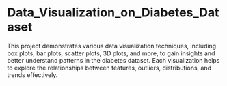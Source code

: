 # Data_Visualization_on_Diabetes_Dataset
This project demonstrates various data visualization techniques, including box plots, bar plots, scatter plots, 3D plots, and more, to gain insights and better understand patterns in the diabetes dataset. Each visualization helps to explore the relationships between features, outliers, distributions, and trends effectively.
